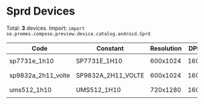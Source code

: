 # Sprd Devices

Total: **3** devices. Import: `import se.premex.compose.preview.device.catalog.android.Sprd`

| Code | Constant | Resolution | DPI | Compose Spec | Preview Usage |
|------|----------|------------|-----|-------------|---------------|
| sp7731e_1h10 | SP7731E_1H10 | 600x1024 | 160 | `spec:width=600px,height=1024px,dpi=160` | `@Preview(device = Sprd.SP7731E_1H10)` |
| sp9832a_2h11_volte | SP9832A_2H11_VOLTE | 600x1024 | 160 | `spec:width=600px,height=1024px,dpi=160` | `@Preview(device = Sprd.SP9832A_2H11_VOLTE)` |
| ums512_1h10 | UMS512_1H10 | 720x1280 | 160 | `spec:width=720px,height=1280px,dpi=160` | `@Preview(device = Sprd.UMS512_1H10)` |

<!-- Generated automatically. Do not edit manually. -->
